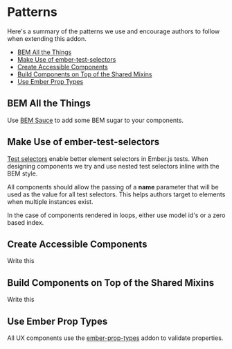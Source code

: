 # Patterns

Here's a summary of the patterns we use and encourage authors to follow when extending this addon.

- [BEM All the Things](#bem-all-the-things)
- [Make Use of ember-test-selectors](#make-use-of-ember-test-selectors)
- [Create Accessible Components](#create-accessible-components)
- [Build Components on Top of the Shared Mixins](#build-components-on-top-of-the-shared-mixins)
- [Use Ember Prop Types](#use-ember-prop-types)

## BEM All the Things

Use [BEM Sauce](https://github.com/sauce-consultants/ember-bem-sauce) to add some BEM sugar to your components.

## Make Use of ember-test-selectors

[Test selectors](https://github.com/simplabs/ember-test-selectors) enable better element selectors in Ember.js tests. When designing components we try and use nested test selectors inline with the BEM style.

All components should allow the passing of a **name** parameter that will be used as the value for all test selectors. This helps authors target to elements when multiple instances exist.

In the case of components rendered in loops, either use model id's or a zero based index.

## Create Accessible Components

Write this

## Build Components on Top of the Shared Mixins

Write this

## Use Ember Prop Types

All UX components use the [ember-prop-types](https://github.com/ciena-blueplanet/ember-prop-types) addon to validate properties.
